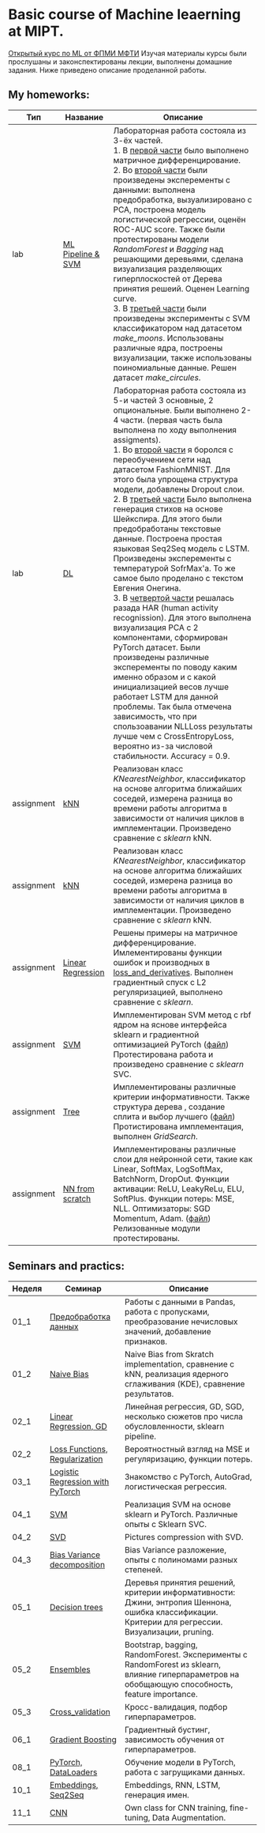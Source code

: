 # Basic course of Machine leaerning at MIPT.

[Открытый курс по ML от ФПМИ МФТИ](https://github.com/girafe-ai/ml-course)
Изучая материалы курсы были прослушаны и законспектированы лекции, выполнены домашние задания. Ниже приведено описание проделанной работы.

## My homeworks: 
|Тип|Название|Описание|
|---|--------|--------|
|lab|[ML Pipeline & SVM](https://github.com/Myashka/MIPT_Basic_ML/tree/main/Homeworks/Lab1_ML_pipeline_and_SVM)| Лабораторная работа состояла из 3-ёх частей.<br>1. В [первой части](https://github.com/Myashka/MIPT_Basic_ML/blob/main/Homeworks/Lab1_ML_pipeline_and_SVM/Lab1_part1_differentiation.ipynb) было выполнено матричное дифференцирование.<br>2. Во [второй части](https://github.com/Myashka/MIPT_Basic_ML/blob/main/Homeworks/Lab1_ML_pipeline_and_SVM/Lab1_part2_ml_pipeline.ipynb) были произведены эксперементы с данными: выполнена предобработка, вызуализировано с PCA, построена модель логистической регрессии, оценён ROC-AUC score. Также были протестированы модели _RandomForest_ и _Bagging_ над решающими деревьями, сделана визуализация разделяющих гиперплоскостей от Дерева принятия решеий. Оценен Learning curve.<br>3. В [третьей части](https://github.com/Myashka/MIPT_Basic_ML/blob/main/Homeworks/Lab1_ML_pipeline_and_SVM/Lab1_part3_SVM.ipynb) были произведены эксперименты с SVM классификатором над датасетом _make_moons_. Использованы различные ядра, построены визуализации, также использованы поиномиальные данные. Решен датасет _make_circules_.|
|lab|[DL](https://github.com/Myashka/MIPT_Basic_ML/tree/main/Homeworks/Lab2_DL)| Лабораторная работа состояла из 5-и частей 3 основные, 2 опциональные. Были выполнено 2-4 части. (первая часть была выполнена по ходу выполнения assigments).<br>1. Во [второй части](https://github.com/Myashka/MIPT_Basic_ML/blob/main/Homeworks/Lab2_DL/Lab2_DL_part2_overfitting.ipynb) я боролся с переобучением сети над датасетом FashionMNIST. Для этого была упрощена структура модели, добавлены Dropout слои.<br>2. В [третьей части](https://github.com/Myashka/MIPT_Basic_ML/blob/main/Homeworks/Lab2_DL/Lab2_DL_part3_poetry.ipynb) Было выполнена генерация стихов на основе Шейкспира. Для этого были предобработаны текстовые данные. Построена простая языковая Seq2Seq модель c LSTM. Произведены эксперементы с температурой SofrMax'a. То же самое было проделано с текстом Евгения Онегина.<br>3. В [четвертой части](https://github.com/Myashka/MIPT_Basic_ML/blob/main/Homeworks/Lab2_DL/Lab2_DL_parts_4_and_5_optional.ipynb) решалась разада HAR (human activity recognission). Для этого выполнена визуализация PCA c 2 компонентами, сформирован PyTorch датасет. Были произведены различные эксперементы по поводу каким именно образом и с какой инициализацией весов лучше работает LSTM для данной проблемы. Так была отмечена зависимость, что при спользоавании NLLLoss результаты лучше чем с CrossEntropyLoss, вероятно из-за числовой стабильности. Accuracy = 0.9.|
|assignment|[kNN](https://github.com/Myashka/MIPT_Basic_ML/tree/main/Homeworks/assignment0_01_kNN)| Реализован класс _KNearestNeighbor_, классификатор на основе алгоритма ближайших соседей, измерена разница во времени работы алгоритма в зависимости от наличия циклов в имплементации. Произведено сравнение с _sklearn_ kNN. |
|assignment|[kNN](https://github.com/Myashka/MIPT_Basic_ML/tree/main/Homeworks/assignment0_01_kNN)| Реализован класс _KNearestNeighbor_, классификатор на основе алгоритма ближайших соседей, измерена разница во времени работы алгоритма в зависимости от наличия циклов в имплементации. Произведено сравнение с _sklearn_ kNN.|
|assignment|[Linear Regression](https://github.com/Myashka/MIPT_Basic_ML/tree/main/Homeworks/assignment0_02_Lin_reg)| Решены примеры на матричное дифференцирование. Имлементированы функции ошибок и производных в [loss_and_derivatives](https://github.com/Myashka/MIPT_Basic_ML/blob/main/Homeworks/assignment0_02_Lin_reg/loss_and_derivatives.py). Выполнен градиентный спуск c L2 регуляризацией, выполнено сравнение с _sklearn_.|
|assignment|[SVM](https://github.com/Myashka/MIPT_Basic_ML/tree/main/Homeworks/assignment0_03_SVM)| Имплементирован SVM метод с rbf ядром на яснове интерфейса sklearn и градиентной оптимизацией PyTorch ([файл](https://github.com/Myashka/MIPT_Basic_ML/blob/main/Homeworks/assignment0_03_SVM/svm.py)) Протестирована работа и произведено сравнение с _sklearn_ SVC.|
|assignment|[Tree](https://github.com/Myashka/MIPT_Basic_ML/tree/main/Homeworks/assignment0_04_tree)| Имплементированы различные критерии информативности. Также структура дерева , создание сплита и выбор лучшего ([файл](https://github.com/Myashka/MIPT_Basic_ML/blob/main/Homeworks/assignment0_04_tree/tree.py)) Протистирована имплементация, выполнен _GridSearch_.|
|assignment|[NN from scratch](https://github.com/Myashka/MIPT_Basic_ML/tree/main/Homeworks/assignment0_05_NN_from_scratch)| Имплементированы различные слои для нейронной сети, такие как Linear, SoftMax, LogSoftMax, BatchNorm, DropOut. Функции активации: ReLU, LeakyReLu, ELU, SoftPlus. Функции потерь: MSE, NLL. Оптимизаторы: SGD Momentum, Adam. ([файл](https://github.com/Myashka/MIPT_Basic_ML/blob/main/Homeworks/assignment0_05_NN_from_scratch/modules.ipynb)) Релизованные модули протестированы.|

## Seminars and practics:

Неделя| Семинар | Описание |
|-----|---------|----------|
|  01_1 |[Предобработка данных](https://github.com/Myashka/MIPT_Basic_ML/blob/main/week_01_2_data_preprocessing.ipynb) | Работы с данными в Pandas, работа с пропусками, преобразование нечисловых значений, добавление признаков.|
|  01_2 |[Naive Bias](https://github.com/Myashka/MIPT_Basic_ML/blob/main/week_01_2_naive_bayes.ipynb) | Naive Bias from Skratch implementation, сравнение с kNN, реализация ядерного сглаживания (KDE), сравнение результатов.|
|  02_1 |[Linear Regression, GD](https://github.com/Myashka/MIPT_Basic_ML/blob/main/week_02_1_linear_regression_SGD_pipeline_sklearn_class.ipynb) | Линейная регрессия, GD, SGD, несколько сюжетов про числа обусловленности, sklearn pipeline.|
|  02_2 |[Loss Functions, Regularization](https://github.com/Myashka/MIPT_Basic_ML/blob/main/week_02_2_regilazition_loss_functions.ipynb) | Вероятностный взгляд на MSE и регуляризацию, функции потерь.|
|  03_1 |[Logistic Regression with PyTorch](https://github.com/Myashka/MIPT_Basic_ML/blob/main/week_03_1_intro_to_pytorch_logistic_regression.ipynb) | Знакомство с PyTorch, AutoGrad, логистическая регрессия.|
|  04_1 |[SVM](https://github.com/Myashka/MIPT_Basic_ML/blob/main/week_04_1_SVM.ipynb) | Реализация SVM на основе sklearn и PyTorch. Различные опыты с Sklearn SVC.|
|  04_2 |[SVD](https://github.com/Myashka/MIPT_Basic_ML/blob/main/week_04_2_pictures_svd.ipynb) | Pictures compression with SVD.|
|  04_3 |[Bias Variance decomposition](https://github.com/Myashka/MIPT_Basic_ML/blob/main/week_04_3_BiasVariance.ipynb) | Bias Variance разложение, опыты с полиномами разных степеней.|
|  05_1 |[Decision trees](https://github.com/Myashka/MIPT_Basic_ML/blob/main/week_05_1_decision_trees.ipynb) | Деревья принятия решений, критерии информативности: Джини, энтропия Шеннона, ошибка классификации. Критерии для регрессии. Визуализации, pruning.
|  05_2 |[Ensembles](https://github.com/Myashka/MIPT_Basic_ML/blob/main/week_05_2_ensembles.ipynb) | Bootstrap, bagging, RandomForest. Эксперименты с RandomForest из sklearn, влияние гиперпараметров на обобщающую способность, feature importance.|
|  05_3 |[Cross_validation](https://github.com/Myashka/MIPT_Basic_ML/blob/main/week_05_3_cross_validation_riddle.ipynb) | Кросс-валидация, подбор гиперпараметров.|
|  06_1 |[Gradient Boosting](https://github.com/Myashka/MIPT_Basic_ML/blob/main/week_06_1_gradient_boosting.ipynb) | Градиентный бустинг, зависимость обучения от гиперпараметров.|
|  08_1 |[PyTorch, DataLoaders](https://github.com/Myashka/MIPT_Basic_ML/blob/main/week_08_1_PyTorch_and_Dataloaders.ipynb) | Обучение модели в PyTorch, работа с загрущиками данных.|
|  10_1 |[Embeddings, Seq2Seq](https://github.com/Myashka/MIPT_Basic_ML/blob/main/week_09_1_seq2seq_rnn.ipynb) | Embeddings, RNN, LSTM, генерация имен.|
|  11_1 |[CNN](https://github.com/Myashka/MIPT_Basic_ML/blob/main/week_10_cnn.ipynb) | Own class for CNN training, fine-tuning, Data Augmentation.|

